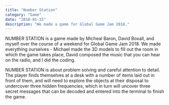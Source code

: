 ```yaml
---
title: "Number Station"
category: "Game"
date: "2018-01-15"
description: "We made a game for Global Game Jam 2018."
---
```


NUMBER STATION is a game made by Micheal Baron, David Boxall, and myself over the course of a weekend for Global Game Jam 2018. We made everything ourselves - Michael made the 3D models to fill out the room in which the game takes place, David composed the music that you can hear on the radio, and I did the coding.

NUMBER STATION is about problem solving and careful attention to detail. The player finds themselves at a desk with a number of items laid out in front of them, and will need to explore the objects at their disposal to undercover three hidden frequencies, which in turn will uncover three secret messages that can be decoded and entered into the terminal to finish the game. 